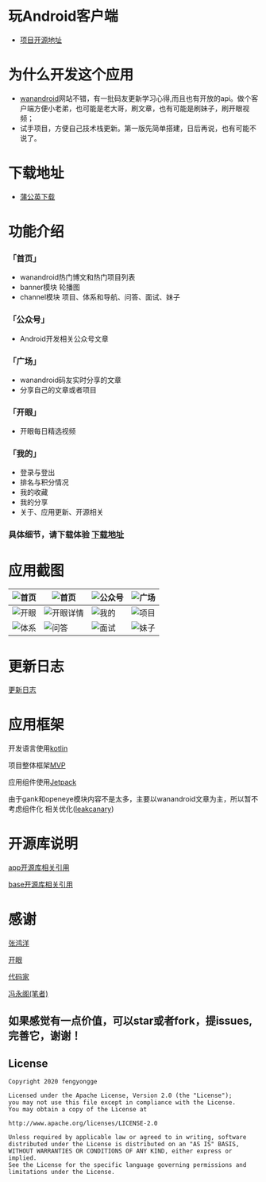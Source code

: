 
# 玩Android客户端

- [项目开源地址](https://github.com/fengyongge/WanAndroidClient)

# 为什么开发这个应用

- [wanandroid](https://wanandroid.com/)网站不错，有一批码友更新学习心得,而且也有开放的api。做个客户端方便小老弟，也可能是老大哥，刷文章，也有可能是刷妹子，刷开眼视频；
- 试手项目，方便自己技术栈更新。第一版先简单搭建，日后再说，也有可能不说了。


# 下载地址

- [蒲公英下载](https://www.pgyer.com/lZUG)

# 功能介绍

### 「首页」 
- wanandroid热门博文和热门项目列表
- banner模块
轮播图
- channel模块
项目、体系和导航、问答、面试、妹子

### 「公众号」 
- Android开发相关公众号文章

### 「广场」 
- wanandroid码友实时分享的文章
- 分享自己的文章或者项目

### 「开眼」
- 开眼每日精选视频

### 「我的」 
- 登录与登出
- 排名与积分情况
- 我的收藏
- 我的分享
- 关于、应用更新、开源相关


### 具体细节，请下载体验 [下载地址](https://www.pgyer.com/lZUG)

# 应用截图

| ![首页](https://github.com/fengyongge/WanAndroidClient/blob/master/snapshot/202001.png?raw=true) | ![首页](https://github.com/fengyongge/WanAndroidClient/blob/master/snapshot/202002.png?raw=true)| ![公众号](https://github.com/fengyongge/WanAndroidClient/blob/master/snapshot/202003.png?raw=true)| ![广场](https://github.com/fengyongge/WanAndroidClient/blob/master/snapshot/202004.png?raw=true)|  
| ------------------------------------------------------------ | ------------------------------------------------------------ | ------------------------------------------------------------ | ------------------------------------------------------------
| ![开眼](https://github.com/fengyongge/WanAndroidClient/blob/master/snapshot/202005.png?raw=true) | ![开眼详情](https://github.com/fengyongge/WanAndroidClient/blob/master/snapshot/202006.png?raw=true)| ![我的](https://github.com/fengyongge/WanAndroidClient/blob/master/snapshot/202007.png?raw=true)| ![项目](https://github.com/fengyongge/WanAndroidClient/blob/master/snapshot/202008.png?raw=true)|  
| ![体系](https://github.com/fengyongge/WanAndroidClient/blob/master/snapshot/202009.png?raw=true) | ![问答](https://github.com/fengyongge/WanAndroidClient/blob/master/snapshot/202010.png?raw=true)| ![面试](https://github.com/fengyongge/WanAndroidClient/blob/master/snapshot/202011.png?raw=true)| ![妹子](https://github.com/fengyongge/WanAndroidClient/blob/master/snapshot/202012.png?raw=true)|  


# 更新日志

[更新日志](https://github.com/fengyongge/WanAndroidClient/blob/master/doc/updateLog.md)

# 应用框架

开发语言使用[kotlin](https://kotlinlang.org/)

项目整体框架[MVP](https://github.com/android/architecture-samples/tree/todo-mvp)

应用组件使用[Jetpack](https://developer.android.google.cn/jetpack)

由于gank和openeye模块内容不是太多，主要以wanandroid文章为主，所以暂不考虑组件化
相关优化([leakcanary](https://github.com/square/leakcanary))

# 开源库说明

[app开源库相关引用](https://github.com/fengyongge/WanAndroidClient/blob/master/app/build.gradle)

[base开源库相关引用](https://github.com/fengyongge/WanAndroidClient/blob/master/baselib/build.gradle)

# 感谢
[张鸿洋](https://github.com/hongyangAndroid)

[开眼](https://www.kaiyanapp.com/)

[代码家](https://github.com/daimajia)

[冯永阁(笔者)](https://github.com/fengyongge)

## 如果感觉有一点价值，可以star或者fork，提issues,完善它，谢谢！

## License
```
Copyright 2020 fengyongge

Licensed under the Apache License, Version 2.0 (the "License");
you may not use this file except in compliance with the License.
You may obtain a copy of the License at

http://www.apache.org/licenses/LICENSE-2.0

Unless required by applicable law or agreed to in writing, software
distributed under the License is distributed on an "AS IS" BASIS,
WITHOUT WARRANTIES OR CONDITIONS OF ANY KIND, either express or implied.
See the License for the specific language governing permissions and
limitations under the License.
```

